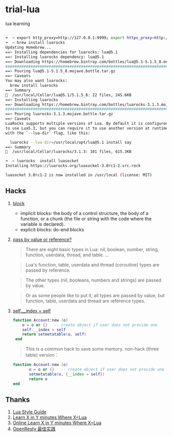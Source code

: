 # trial-lua
lua learning


##

```bash
➜  ~ export http_proxy=http://127.0.0.1:9999; export https_proxy=http://127.0.0.1:9999;
➜  ~ brew install luarocks
Updating Homebrew...
==> Installing dependencies for luarocks: lua@5.1
==> Installing luarocks dependency: lua@5.1
==> Downloading https://homebrew.bintray.com/bottles/lua@5.1-5.1.5_8.mojave.bottle.tar.gz
######################################################################## 100.0%
==> Pouring lua@5.1-5.1.5_8.mojave.bottle.tar.gz
==> Caveats
You may also want luarocks:
  brew install luarocks
==> Summary
🍺  /usr/local/Cellar/lua@5.1/5.1.5_8: 22 files, 245.6KB
==> Installing luarocks
==> Downloading https://homebrew.bintray.com/bottles/luarocks-3.1.3.mojave.bottle.tar.gz
######################################################################## 100.0%
==> Pouring luarocks-3.1.3.mojave.bottle.tar.gz
==> Caveats
LuaRocks supports multiple versions of Lua. By default it is configured
to use Lua5.3, but you can require it to use another version at runtime
with the `--lua-dir` flag, like this:

  luarocks --lua-dir=/usr/local/opt/lua@5.1 install say
==> Summary
🍺  /usr/local/Cellar/luarocks/3.1.3: 101 files, 615.3KB

➜  ~ luarocks  install luasocket
Installing https://luarocks.org/luasocket-3.0rc1-2.src.rock

luasocket 3.0rc1-2 is now installed in /usr/local (license: MIT)

```

## Hacks

1. [block](https://www.lua.org/pil/4.2.html)
    * implicit blocks:  the body of a control structure, the body of a function, or a chunk (the file or string with the code where the variable is declared).
    * explicit blocks:  do-end  blocks
    
1. [pass by value or reference?](https://stackoverflow.com/questions/6128152/function-variable-scope-pass-by-value-or-reference)

    > There are eight basic types in Lua: nil, boolean, number, string, function, userdata, thread, and table. ...

    > Lua's function, table, userdata and thread (coroutine) types are passed by reference. 

    > The other types (nil, booleans, numbers and strings) are passed by value. 

    > Or as some people like to put it; all types are passed by value, but function, table, userdata and thread are reference types.

1. [self.__index = self](http://lua-users.org/lists/lua-l/2013-04/msg00617.html)
   ```lua
   function Account:new (o)
       o = o or {}   -- create object if user does not provide one
       self.__index = self
       return setmetatable(o, self)
    end
   ```
   
   > This is a common hack to save some memory.
   > non-hack (three table) version：
   ```lua
   function Account:new (o)
          o = o or {}   -- create object if user does not provide one
          setmetatable(o, {__index = self})
          return o
   end
   ```

## Thanks

1. [Lua Style Guide](https://github.com/Olivine-Labs/lua-style-guide)
1. [Learn X in Y minutes Where X=Lua](https://learnxinyminutes.com/docs/lua/)
1. [Online Learn X in Y minutes Where X=Lua](https://repl.it/@bingoohuang/learn-lua-in-y-minutes)
1. [OpenResty 最佳实践](https://moonbingbing.gitbooks.io/openresty-best-practices/)
